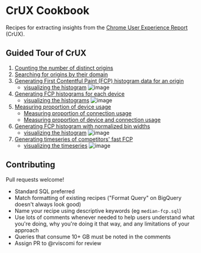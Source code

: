 # CrUX Cookbook

Recipes for extracting insights from the [Chrome User Experience Report](https://developers.google.com/web/tools/chrome-user-experience-report/) (CrUX).

## Guided Tour of CrUX

1. [Counting the number of distinct origins](https://bigquery.cloud.google.com/savedquery/920398604589:a3f1c0c2440f481b9cf7ddb082726f50)
2. [Searching for origins by their domain](https://bigquery.cloud.google.com/savedquery/920398604589:15e6809044844a638d24fdcfef2fd690)
3. [Generating First Contentful Paint (FCP) histogram data for an origin](https://bigquery.cloud.google.com/savedquery/920398604589:b7493f9a2d21445db152ee9fac8cbbde)
    - [visualizing the histogram](https://docs.google.com/spreadsheets/d/1oFpRt3dJJqHr6dMEotzIcS289wXDgXAuS6Qnn2hYCjE/edit?usp=sharing)
    ![image](https://user-images.githubusercontent.com/1120896/37489729-eed49ec2-286e-11e8-9ae2-6f5da4ac8af8.png)
4. [Generating FCP histograms for each device](https://bigquery.cloud.google.com/savedquery/920398604589:3ae19b10ebfa4845bb67ce14feec0b8a)
    - [visualizing the histograms](https://docs.google.com/spreadsheets/d/1oFpRt3dJJqHr6dMEotzIcS289wXDgXAuS6Qnn2hYCjE/edit#gid=1947313197)
    ![image](https://user-images.githubusercontent.com/1120896/37489766-0fe6eca0-286f-11e8-8aac-0b3109ebf7f8.png)
5. [Measuring proportion of device usage](https://bigquery.cloud.google.com/savedquery/920398604589:0d8c9393198b48d6892cc209fbc2b131)
    - [Measuring proportion of connection usage](https://bigquery.cloud.google.com/savedquery/920398604589:08a5b022fb6740aba0fc3ad818169146)
    - [Measuring proportion of device and connection usage](https://bigquery.cloud.google.com/savedquery/920398604589:da87c0f06bf8488b83735271ddbba0ef)
6. [Generating FCP histogram with normalized bin widths](https://bigquery.cloud.google.com/savedquery/920398604589:52cfec3eb5794f26833f1cb7636a764f)
    - [visualizing the histogram](https://docs.google.com/spreadsheets/d/1oFpRt3dJJqHr6dMEotzIcS289wXDgXAuS6Qnn2hYCjE/edit#gid=1214287754)
    ![image](https://user-images.githubusercontent.com/1120896/37489793-23c2cece-286f-11e8-884d-485c131c5245.png)
7. [Generating timeseries of competitors' fast FCP](https://bigquery.cloud.google.com/savedquery/920398604589:75c646a625544b6f8e76b7b017dca80c)
    - [visualizing the timeseries](https://docs.google.com/spreadsheets/d/1oFpRt3dJJqHr6dMEotzIcS289wXDgXAuS6Qnn2hYCjE/edit#gid=208026229)
    ![image](https://user-images.githubusercontent.com/1120896/37489812-341cc2a2-286f-11e8-9277-e7d136fcdf4e.png)


## Contributing

Pull requests welcome!

- Standard SQL preferred
- Match formatting of existing recipes ("Format Query" on BigQuery doesn't always look good)
- Name your recipe using descriptive keywords (eg `median-fcp.sql`)
- Use lots of comments whenever needed to help users understand what you're doing, why you're doing it that way, and any limitations of your approach
- Queries that consume 10+ GB must be noted in the comments
- Assign PR to @rviscomi for review
